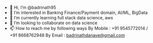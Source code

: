 - 👋 Hi, I’m @badrinath95
- 👀 I’m interested in Banking Finance/Payment domain, AI/ML, BigData
- 🌱 I’m currently learning full stack data science, aws
- 💞️ I’m looking to collaborate on data science
- 📫 How to reach me by following ways
By Mobile : +91 9545772014 / +91 8668762948
By Email : badrinathdanave@gmail.com

<!---
badrinath95/badrinath95 is a ✨ special ✨ repository because its `README.md` (this file) appears on your GitHub profile.
You can click the Preview link to take a look at your changes.
--->
